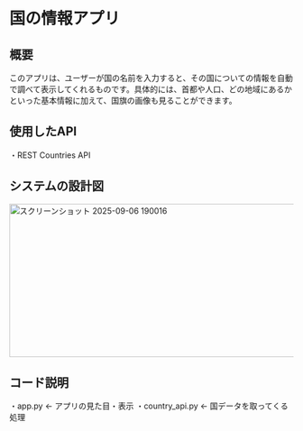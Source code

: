 # 国の情報アプリ

## 概要
このアプリは、ユーザーが国の名前を入力すると、その国についての情報を自動で調べて表示してくれるものです。具体的には、首都や人口、どの地域にあるかといった基本情報に加えて、国旗の画像も見ることができます。

## 使用したAPI
・REST Countries API

## システムの設計図
<img width="1801" height="272" alt="スクリーンショット 2025-09-06 190016" src="https://github.com/user-attachments/assets/a73ac7fa-2e4f-4031-8319-0432cd0fd1fa" />


## コード説明
・app.py          ← アプリの見た目・表示
・country_api.py  ← 国データを取ってくる処理
